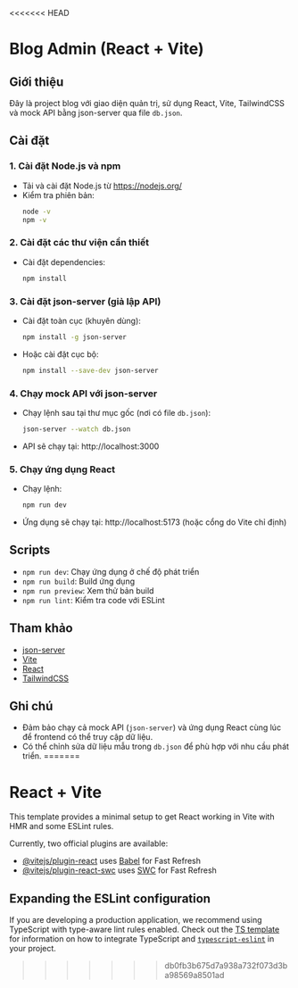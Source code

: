 <<<<<<< HEAD
# Blog Admin (React + Vite)

## Giới thiệu

Đây là project blog với giao diện quản trị, sử dụng React, Vite, TailwindCSS và mock API bằng json-server qua file `db.json`.

## Cài đặt

### 1. Cài đặt Node.js và npm
- Tải và cài đặt Node.js từ https://nodejs.org/
- Kiểm tra phiên bản:
  ```bash
  node -v
  npm -v
  ```

### 2. Cài đặt các thư viện cần thiết
- Cài đặt dependencies:
  ```bash
  npm install
  ```

### 3. Cài đặt json-server (giả lập API)
- Cài đặt toàn cục (khuyên dùng):
  ```bash
  npm install -g json-server
  ```
- Hoặc cài đặt cục bộ:
  ```bash
  npm install --save-dev json-server
  ```

### 4. Chạy mock API với json-server
- Chạy lệnh sau tại thư mục gốc (nơi có file `db.json`):
  ```bash
  json-server --watch db.json
  ```
- API sẽ chạy tại: http://localhost:3000

### 5. Chạy ứng dụng React
- Chạy lệnh:
  ```bash
  npm run dev
  ```
- Ứng dụng sẽ chạy tại: http://localhost:5173 (hoặc cổng do Vite chỉ định)

## Scripts
- `npm run dev`: Chạy ứng dụng ở chế độ phát triển
- `npm run build`: Build ứng dụng
- `npm run preview`: Xem thử bản build
- `npm run lint`: Kiểm tra code với ESLint

## Tham khảo
- [json-server](https://github.com/typicode/json-server)
- [Vite](https://vitejs.dev/)
- [React](https://react.dev/)
- [TailwindCSS](https://tailwindcss.com/)

## Ghi chú
- Đảm bảo chạy cả mock API (`json-server`) và ứng dụng React cùng lúc để frontend có thể truy cập dữ liệu.
- Có thể chỉnh sửa dữ liệu mẫu trong `db.json` để phù hợp với nhu cầu phát triển.
=======
# React + Vite

This template provides a minimal setup to get React working in Vite with HMR and some ESLint rules.

Currently, two official plugins are available:

- [@vitejs/plugin-react](https://github.com/vitejs/vite-plugin-react/blob/main/packages/plugin-react) uses [Babel](https://babeljs.io/) for Fast Refresh
- [@vitejs/plugin-react-swc](https://github.com/vitejs/vite-plugin-react/blob/main/packages/plugin-react-swc) uses [SWC](https://swc.rs/) for Fast Refresh

## Expanding the ESLint configuration

If you are developing a production application, we recommend using TypeScript with type-aware lint rules enabled. Check out the [TS template](https://github.com/vitejs/vite/tree/main/packages/create-vite/template-react-ts) for information on how to integrate TypeScript and [`typescript-eslint`](https://typescript-eslint.io) in your project.
>>>>>>> db0fb3b675d7a938a732f073d3ba98569a8501ad
